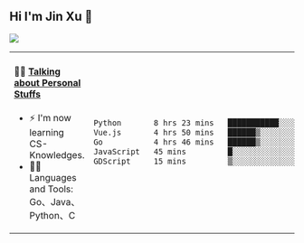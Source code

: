 
## Hi I'm Jin Xu 👋
![](https://komarev.com/ghpvc/?username=jiayouxujin&color=brightgreen&label=PROFILE+VIEWS)



<table align="center">
<tr>
<td valign="top" width="60%">

#### 🏋️‍♀️ <a href="https://github.com/jiayouxujin" target="_blank">Talking about Personal Stuffs</a>
<!-- recent_releases starts -->

- ⚡  I'm now learning CS-Knowledges.  
- 🏊‍♂️ Languages and Tools: Go、Java、Python、C
<!-- recent_releases ends -->
</td>
<td>
 
<!--START_SECTION:waka-->

```txt
Python       8 hrs 23 mins   ███████████░░░░░░░░░░░░░░   43.53 %
Vue.js       4 hrs 50 mins   ██████▒░░░░░░░░░░░░░░░░░░   25.14 %
Go           4 hrs 46 mins   ██████▒░░░░░░░░░░░░░░░░░░   24.77 %
JavaScript   45 mins         █░░░░░░░░░░░░░░░░░░░░░░░░   03.96 %
GDScript     15 mins         ▒░░░░░░░░░░░░░░░░░░░░░░░░   01.35 %
```

<!--END_SECTION:waka-->
 
</td>
</tr>
</table>





